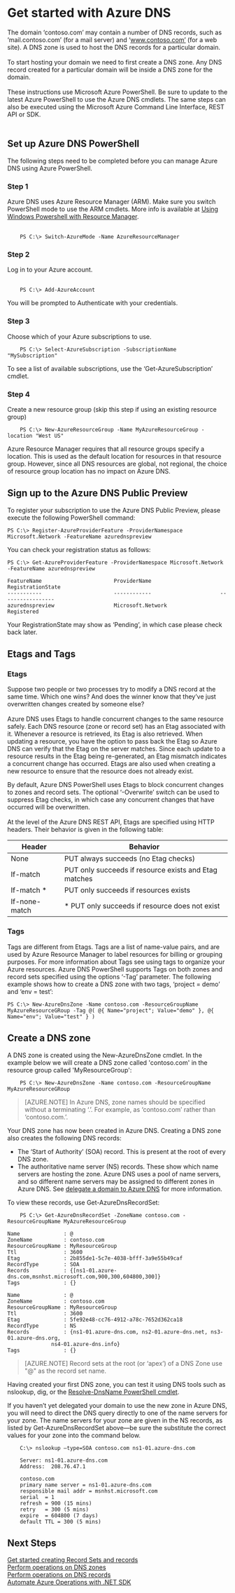 <properties 
   pageTitle="Get started with Azure DNS | Microsoft Azure" 
   description="Learn how to create DNS zones for Azure DNS .Thisis a Step by step to get your first DNS zone created to start hosting your DNS domain." 
   services="dns" 
   documentationCenter="na" 
   authors="joaoma" 
   manager="adinah" 
   editor=""/>

<tags
   ms.service="dns"
   ms.devlang="na"
   ms.topic="article"
   ms.tgt_pltfrm="na"
   ms.workload="infrastructure-services" 
   ms.date="05/01/2015"
   ms.author="joaoma"/>

# Get started with Azure DNS
The domain ‘contoso.com’ may contain a number of DNS records, such as ‘mail.contoso.com’ (for a mail server) and ‘www.contoso.com’ (for a web site).  A DNS zone is used to host the DNS records for a particular domain.<BR><BR>
To start hosting your domain we need to first create a DNS zone. Any DNS record created for a particular domain will be inside a DNS zone for the domain.<BR><BR>
These instructions use Microsoft Azure PowerShell.  Be sure to update to the latest Azure PowerShell to use the Azure DNS cmdlets. The same steps can also be executed using the Microsoft Azure Command Line Interface, REST API or SDK.<BR><BR>
  
## Set up Azure DNS PowerShell

The following steps need to be completed before you can manage Azure DNS using Azure PowerShell.

### Step 1
 Azure DNS uses Azure Resource Manager (ARM). Make sure you switch PowerShell mode to use the ARM cmdlets. More info is available at [Using Windows Powershell with Resource Manager](../powershell-azure-resource-manager).<BR><BR>

		PS C:\> Switch-AzureMode -Name AzureResourceManager

### Step 2
 Log in to your Azure account.<BR><BR>
			
		PS C:\> Add-AzureAccount

You will be prompted to Authenticate with your credentials.<BR>

### Step 3
Choose which of your Azure subscriptions to use. <BR>


		PS C:\> Select-AzureSubscription -SubscriptionName "MySubscription"

To see a list of available subscriptions, use the ‘Get-AzureSubscription’ cmdlet.<BR>

### Step 4
Create a new resource group (skip this step if using an existing resource group)<BR>

		PS C:\> New-AzureResourceGroup -Name MyAzureResourceGroup -location "West US"

Azure Resource Manager requires that all resource groups specify a location. This is used as the default location for resources in that resource group. However, since all DNS resources are global, not regional, the choice of resource group location has no impact on Azure DNS.<BR>

## Sign up to the Azure DNS Public Preview

To register your subscription to use the Azure DNS Public Preview, please execute the following PowerShell command:

	PS C:\> Register-AzureProviderFeature -ProviderNamespace Microsoft.Network -FeatureName azurednspreview

You can check your registration status as follows:

	PS C:\> Get-AzureProviderFeature -ProviderNamespace Microsoft.Network -FeatureName azurednspreview

	FeatureName                       ProviderName                      RegistrationState                                                            
	-----------                       ------------                      -----------------                                                            
	azurednspreview                   Microsoft.Network                        Registered                                                 	                 

Your RegistrationState may show as ‘Pending’, in which case please check back later.

## Etags and Tags
### Etags
Suppose two people or two processes try to modify a DNS record at the same time.  Which one wins?  And does the winner know that they’ve just overwritten changes created by someone else?<BR><BR>
Azure DNS uses Etags to handle concurrent changes to the same resource safely. Each DNS resource (zone or record set) has an Etag associated with it.  Whenever a resource is retrieved, its Etag is also retrieved.  When updating a resource, you have the option to pass back the Etag so Azure DNS can verify that the Etag on the server matches.  Since each update to a resource results in the Etag being re-generated, an Etag mismatch indicates a concurrent change has occurred.  Etags are also used when creating a new resource to ensure that the resource does not already exist.

By default, Azure DNS PowerShell uses Etags to block concurrent changes to zones and record sets.  The optional ‘-Overwrite’ switch can be used to suppress Etag checks, in which case any concurrent changes that have occurred will be overwritten.<BR><BR>
At the level of the Azure DNS REST API, Etags are specified using HTTP headers.  Their behavior is given in the following table:

|Header|Behavior|
|------|--------|
|None|PUT always succeeds (no Etag checks)|
|If-match <etag>|PUT only succeeds if resource exists and Etag matches|
|If-match *	|PUT only succeeds if resources exists|
|If-none-match |*	PUT only succeeds if resource does not exist|

### Tags
Tags are different from Etags. Tags are a list of name-value pairs, and are used by Azure Resource Manager to label resources for billing or grouping purposes. For more information about Tags see using tags to organize your Azure resources.
Azure DNS PowerShell supports Tags on both zones and record sets specified using the options ‘-Tag’ parameter.  The following example shows how to create a DNS zone with two tags, ‘project = demo’ and ‘env = test’:

	PS C:\> New-AzureDnsZone -Name contoso.com -ResourceGroupName MyAzureResourceGRoup -Tag @( @{ Name="project"; Value="demo" }, @{ Name="env"; Value="test" } )


## Create a DNS zone
A DNS zone is created using the New-AzureDnsZone cmdlet. In the example below we will create a DNS zone called 'contoso.com' in the resource group called 'MyResourceGroup':<BR>

		PS C:\> New-AzureDnsZone -Name contoso.com -ResourceGroupName MyAzureResourceGRoup

>[AZURE.NOTE] In Azure DNS, zone names should be specified without a terminating ‘.’.  For example, as ‘contoso.com’ rather than ‘contoso.com.’.<BR>


Your DNS zone has now been created in Azure DNS.  Creating a DNS zone also creates the following DNS records:<BR>



- The ‘Start of Authority’ (SOA) record.  This is present at the root of every DNS zone.
- The authoritative name server (NS) records.  These show which name servers are hosting the zone.  Azure DNS uses a pool of name servers, and so different name servers may be assigned to different zones in Azure DNS.  See [delegate a domain to Azure DNS](../dns-domain-delegation) for more information.<BR>

To view these records, use Get-AzureDnsRecordSet:

		PS C:\> Get-AzureDnsRecordSet -ZoneName contoso.com -ResourceGroupName MyAzureResourceGroup 

	Name              : @
	ZoneName          : contoso.com
	ResourceGroupName : MyResourceGroup
	Ttl               : 3600
	Etag              : 2b855de1-5c7e-4038-bfff-3a9e55b49caf
	RecordType        : SOA
	Records           : {[ns1-01.azure-dns.com,msnhst.microsoft.com,900,300,604800,300]}
	Tags              : {}
	
	Name              : @
	ZoneName          : contoso.com
	ResourceGroupName : MyResourceGroup
	Ttl               : 3600
	Etag              : 5fe92e48-cc76-4912-a78c-7652d362ca18
	RecordType        : NS
	Records           : {ns1-01.azure-dns.com, ns2-01.azure-dns.net, ns3-01.azure-dns.org,
                  ns4-01.azure-dns.info}
	Tags              : {}

>[AZURE.NOTE] Record sets at the root (or ‘apex’) of a DNS Zone use "@" as the record set name.


Having created your first DNS zone, you can test it using DNS tools such as nslookup, dig, or the [Resolve-DnsName PowerShell cmdlet](https://technet.microsoft.com/en-us/library/jj590781.aspx).<BR>

If you haven’t yet delegated your domain to use the new zone in Azure DNS, you will need to direct the DNS query directly to one of the name servers for your zone. The name servers for your zone are given in the NS records, as listed by Get-AzureDnsRecordSet above—be sure the substitute the correct values for your zone into the command below.<BR>

		C:\> nslookup –type=SOA contoso.com ns1-01.azure-dns.com

		Server: ns1-01.azure-dns.com
		Address:  208.76.47.1

		contoso.com
        primary name server = ns1-01.azure-dns.com
        responsible mail addr = msnhst.microsoft.com
        serial  = 1
        refresh = 900 (15 mins)
        retry   = 300 (5 mins)
        expire  = 604800 (7 days)
        default TTL = 300 (5 mins)


## Next Steps


[Get started creating Record Sets and records](../dns-getstarted-create-record)<BR>
[Perform operations on DNS zones](../dns-operations-dnszones)<BR>
[Perform operations on DNS records](../dns-operations-recordsets)<BR>
[Automate Azure Operations with .NET SDK](../dns-sdk)